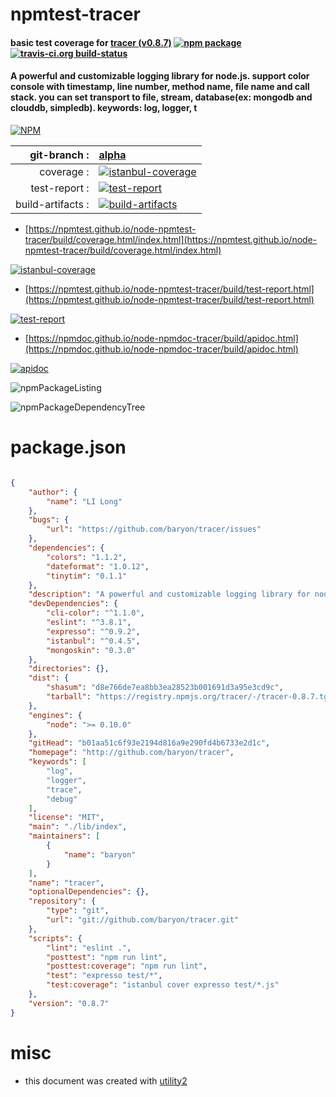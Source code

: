 # npmtest-tracer

#### basic test coverage for  [tracer (v0.8.7)](http://github.com/baryon/tracer)  [![npm package](https://img.shields.io/npm/v/npmtest-tracer.svg?style=flat-square)](https://www.npmjs.org/package/npmtest-tracer) [![travis-ci.org build-status](https://api.travis-ci.org/npmtest/node-npmtest-tracer.svg)](https://travis-ci.org/npmtest/node-npmtest-tracer)

#### A powerful and customizable logging library for node.js. support color console with timestamp, line number, method name, file name and call stack. you can set transport to file, stream, database(ex: mongodb and clouddb, simpledb). keywords: log, logger, t

[![NPM](https://nodei.co/npm/tracer.png?downloads=true&downloadRank=true&stars=true)](https://www.npmjs.com/package/tracer)

| git-branch : | [alpha](https://github.com/npmtest/node-npmtest-tracer/tree/alpha)|
|--:|:--|
| coverage : | [![istanbul-coverage](https://npmtest.github.io/node-npmtest-tracer/build/coverage.badge.svg)](https://npmtest.github.io/node-npmtest-tracer/build/coverage.html/index.html)|
| test-report : | [![test-report](https://npmtest.github.io/node-npmtest-tracer/build/test-report.badge.svg)](https://npmtest.github.io/node-npmtest-tracer/build/test-report.html)|
| build-artifacts : | [![build-artifacts](https://npmtest.github.io/node-npmtest-tracer/glyphicons_144_folder_open.png)](https://github.com/npmtest/node-npmtest-tracer/tree/gh-pages/build)|

- [https://npmtest.github.io/node-npmtest-tracer/build/coverage.html/index.html](https://npmtest.github.io/node-npmtest-tracer/build/coverage.html/index.html)

[![istanbul-coverage](https://npmtest.github.io/node-npmtest-tracer/build/screenCapture.buildCi.browser.%252Ftmp%252Fbuild%252Fcoverage.lib.html.png)](https://npmtest.github.io/node-npmtest-tracer/build/coverage.html/index.html)

- [https://npmtest.github.io/node-npmtest-tracer/build/test-report.html](https://npmtest.github.io/node-npmtest-tracer/build/test-report.html)

[![test-report](https://npmtest.github.io/node-npmtest-tracer/build/screenCapture.buildCi.browser.%252Ftmp%252Fbuild%252Ftest-report.html.png)](https://npmtest.github.io/node-npmtest-tracer/build/test-report.html)

- [https://npmdoc.github.io/node-npmdoc-tracer/build/apidoc.html](https://npmdoc.github.io/node-npmdoc-tracer/build/apidoc.html)

[![apidoc](https://npmdoc.github.io/node-npmdoc-tracer/build/screenCapture.buildCi.browser.%252Ftmp%252Fbuild%252Fapidoc.html.png)](https://npmdoc.github.io/node-npmdoc-tracer/build/apidoc.html)

![npmPackageListing](https://npmtest.github.io/node-npmtest-tracer/build/screenCapture.npmPackageListing.svg)

![npmPackageDependencyTree](https://npmtest.github.io/node-npmtest-tracer/build/screenCapture.npmPackageDependencyTree.svg)



# package.json

```json

{
    "author": {
        "name": "LI Long"
    },
    "bugs": {
        "url": "https://github.com/baryon/tracer/issues"
    },
    "dependencies": {
        "colors": "1.1.2",
        "dateformat": "1.0.12",
        "tinytim": "0.1.1"
    },
    "description": "A powerful and customizable logging library for node.js. support color console with timestamp, line number, method name, file name and call stack. you can set transport to file, stream, database(ex: mongodb and clouddb, simpledb). keywords: log, logger, t",
    "devDependencies": {
        "cli-color": "^1.1.0",
        "eslint": "^3.8.1",
        "expresso": "^0.9.2",
        "istanbul": "^0.4.5",
        "mongoskin": "0.3.0"
    },
    "directories": {},
    "dist": {
        "shasum": "d8e766de7ea8bb3ea28523b001691d3a95e3cd9c",
        "tarball": "https://registry.npmjs.org/tracer/-/tracer-0.8.7.tgz"
    },
    "engines": {
        "node": ">= 0.10.0"
    },
    "gitHead": "b01aa51c6f93e2194d816a9e290fd4b6733e2d1c",
    "homepage": "http://github.com/baryon/tracer",
    "keywords": [
        "log",
        "logger",
        "trace",
        "debug"
    ],
    "license": "MIT",
    "main": "./lib/index",
    "maintainers": [
        {
            "name": "baryon"
        }
    ],
    "name": "tracer",
    "optionalDependencies": {},
    "repository": {
        "type": "git",
        "url": "git://github.com/baryon/tracer.git"
    },
    "scripts": {
        "lint": "eslint .",
        "posttest": "npm run lint",
        "posttest:coverage": "npm run lint",
        "test": "expresso test/*",
        "test:coverage": "istanbul cover expresso test/*.js"
    },
    "version": "0.8.7"
}
```



# misc
- this document was created with [utility2](https://github.com/kaizhu256/node-utility2)
